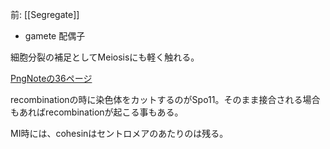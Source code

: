 前: [[Segregate]]

- gamete 配偶子

細胞分裂の補足としてMeiosisにも軽く触れる。

[PngNoteの36ページ](https://karino2.github.io/ImageGallery/CellBiology706x2.html#lg=1&slide=35)

recombinationの時に染色体をカットするのがSpo11。そのまま接合される場合もあればrecombinationが起こる事もある。

MI時には、cohesinはセントロメアのあたりのは残る。